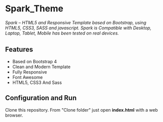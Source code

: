# Spark_Theme
###### Spark – HTML5 and Responsive Template based on Bootstrap, using HTML5, CSS3, SASS and javascript. Spark is Compatible with Desktop, Laptop, Tablet, Mobile has been tested on real devices.
## Features
* Based on Bootstrap 4
* Clean and Modern Template
* Fully Responsive
* Font Awesome
* HTML5, CSS3 And Sass

## Configuration and Run
Clone this repository. From "Clone folder" just open **index.html** with a web browser.
